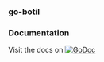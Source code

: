 ### go-botil


### Documentation

Visit the docs on [![GoDoc](https://godoc.org/github.com/wsw364321644/go-botil?status.svg)](https://godoc.org/github.com/wsw364321644/go-botil)
